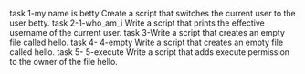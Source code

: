 task 1-my name is betty
Create a script that switches the current user to the user betty.
task 2-1-who_am_i
Write a script that prints the effective username of the current user.
task 3-Write a script that creates an empty file called hello.
task 4- 4-empty
Write a script that creates an empty file called hello.
task 5- 5-execute
Write a script that adds execute permission to the owner of the file hello.
